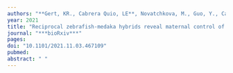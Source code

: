 ```yaml
---
authors: "**Gert, KR., Cabrera Quio, LE**, Novatchkova, M., Guo, Y., Cairns, BR., **Pauli, A.#**"
year: 2021
title: "Reciprocal zebrafish-medaka hybrids reveal maternal control of zygotic genome activation timing"
journal: "***bioRxiv***"
pages: 
doi: "10.1101/2021.11.03.467109"
pubmed: 
abstract: " "
---
```

